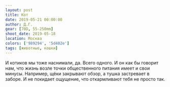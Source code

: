 ```yaml
---
layout: post
title: Кот
date: 2019-05-21 00:00:00
author: Д.Г.
gear: [70D, 55-250mm]
shoot_date: 2019-05-18
location: Москва
colors: ['989294', '5d402e']
tags: [животные, кошки]
---
```

И котиков мы тоже наснимали, да. Всего одного. И он как бы говорит нам, что жизнь возле точки общественного питания имеет и свои минусы. Например, щёки закрывают обзор, а тушка застревает в заборе. И не покидает ощущение, что откармливают тебя не просто так.
